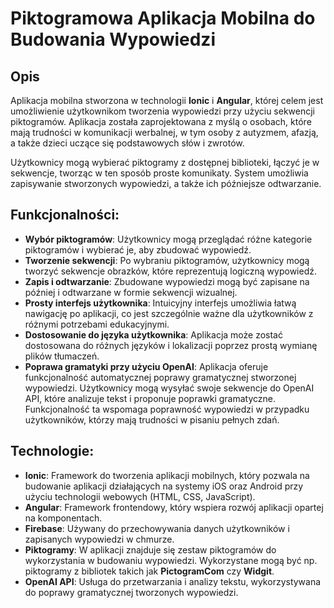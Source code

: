 # Piktogramowa Aplikacja Mobilna do Budowania Wypowiedzi

## Opis
Aplikacja mobilna stworzona w technologii **Ionic** i **Angular**, której celem jest umożliwienie użytkownikom tworzenia wypowiedzi przy użyciu sekwencji piktogramów. Aplikacja została zaprojektowana z myślą o osobach, które mają trudności w komunikacji werbalnej, w tym osoby z autyzmem, afazją, a także dzieci uczące się podstawowych słów i zwrotów.

Użytkownicy mogą wybierać piktogramy z dostępnej biblioteki, łączyć je w sekwencje, tworząc w ten sposób proste komunikaty. System umożliwia zapisywanie stworzonych wypowiedzi, a także ich późniejsze odtwarzanie.

## Funkcjonalności:
- **Wybór piktogramów**: Użytkownicy mogą przeglądać różne kategorie piktogramów i wybierać je, aby zbudować wypowiedź.
- **Tworzenie sekwencji**: Po wybraniu piktogramów, użytkownicy mogą tworzyć sekwencje obrazków, które reprezentują logiczną wypowiedź.
- **Zapis i odtwarzanie**: Zbudowane wypowiedzi mogą być zapisane na później i odtwarzane w formie sekwencji wizualnej.
- **Prosty interfejs użytkownika**: Intuicyjny interfejs umożliwia łatwą nawigację po aplikacji, co jest szczególnie ważne dla użytkowników z różnymi potrzebami edukacyjnymi.
- **Dostosowanie do języka użytkownika**: Aplikacja może zostać dostosowana do różnych języków i lokalizacji poprzez prostą wymianę plików tłumaczeń.
- **Poprawa gramatyki przy użyciu OpenAI**: Aplikacja oferuje funkcjonalność automatycznej poprawy gramatycznej stworzonej wypowiedzi. Użytkownicy mogą wysyłać swoje sekwencje do OpenAI API, które analizuje tekst i proponuje poprawki gramatyczne. Funkcjonalność ta wspomaga poprawność wypowiedzi w przypadku użytkowników, którzy mają trudności w pisaniu pełnych zdań.

## Technologie:
- **Ionic**: Framework do tworzenia aplikacji mobilnych, który pozwala na budowanie aplikacji działających na systemy iOS oraz Android przy użyciu technologii webowych (HTML, CSS, JavaScript).
- **Angular**: Framework frontendowy, który wspiera rozwój aplikacji opartej na komponentach.
- **Firebase**: Używany do przechowywania danych użytkowników i zapisanych wypowiedzi w chmurze.
- **Piktogramy**: W aplikacji znajduje się zestaw piktogramów do wykorzystania w budowaniu wypowiedzi. Wykorzystane mogą być np. piktogramy z bibliotek takich jak **PictogramCom** czy **Widgit**.
- **OpenAI API**: Usługa do przetwarzania i analizy tekstu, wykorzystywana do poprawy gramatycznej tworzonych wypowiedzi.
